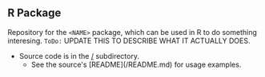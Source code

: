 ## <NAME> R Package

Repository for the `<NAME>` package, which can be used in R to do
something interesing. `ToDo:` UPDATE THIS TO DESCRIBE WHAT IT ACTUALLY DOES.

* Source code is in the [<NAME>/](<NAME>) subdirectory.
    * See the source's [README](<NAME>/README.md) for usage examples.
<RELNOTE><DOCNOTE>
